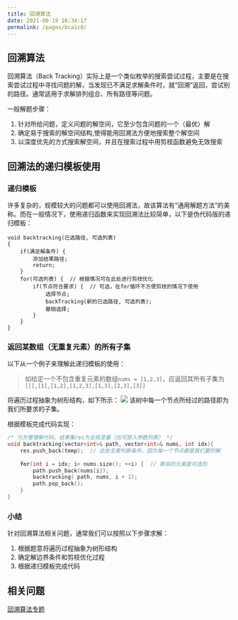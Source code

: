 ```yaml
---
title: 回溯算法
date: 2021-06-19 16:34:17
permalink: /pages/bca1c0/
---
```


## 回溯算法
回溯算法（Back Tracking）实际上是一个类似枚举的搜索尝试过程，主要是在搜索尝试过程中寻找问题的解，当发现已不满足求解条件时，就“回溯”返回，尝试别的路径。通常适用于求解排列组合、所有路径等问题。

一般解题步骤：
1. 针对所给问题，定义问题的解空间，它至少包含问题的一个（最优）解
2. 确定易于搜索的解空间结构,使得能用回溯法方便地搜索整个解空间
3. 以深度优先的方式搜索解空间，并且在搜索过程中用剪枝函数避免无效搜索

## 回溯法的递归模板使用
### 递归模板
许多复杂的，规模较大的问题都可以使用回溯法，故该算法有“通用解题方法”的美称。而在一般情况下，使用递归函数来实现回溯法比较简单，以下是伪代码版的递归模板：
```
void backtracking(已选路径, 可选列表)
{
    if(满足解条件) {
        添加结果路径;
        return;
    }
    for(可选列表) {  // 根据情况可在此处进行剪枝优化
        if(节点符合要求) {  // 可选，在for循环不方便剪枝的情况下使用
            选择节点;
            backTracking(新的已选路径, 可选列表);
            撤销选择;
        }
    }
}
```
### 返回某数组（无重复元素）的所有子集
以下从一个例子来理解此递归模板的使用：
>如给定一个不包含重复元素的数组`nums = [1,2,3]`，应返回其所有子集为`[[],[1],[1,2],[1,2,3],[1,3],[2,3],[3]]`

将遍历过程抽象为树形结构，如下所示：
![](https://gitee.com/einsier/pics-bed/raw/master/pics/2021‎0‎6‎‎20‎‏‎145142.jpg)
该树中每一个节点所经过的路径即为我们所要求的子集。

根据模板完成代码实现：
```cpp
/* 为方便理解代码，结果集res为全局变量（也可放入参数列表） */
void backtracking(vector<int>& path, vector<int>& nums, int idx){
    res.push_back(temp);  // 此处无需判断条件，因为每一个节点都是我们要的解
    
    for(int i = idx; i< nums.size(); ++i) {  // 剩余的元素是可选的
        path.push_back(nums[i]);
        backtracking( path, nums, i + 1);
        path.pop_back();
    }
}
```

### 小结
针对回溯算法相关问题，通常我们可以按照以下步骤求解：
1. 根据题意将遍历过程抽象为树形结构
2. 确定解边界条件和剪枝优化过程
3. 根据递归模板完成代码

## 相关问题
[回溯算法专题](/pages/fde77d/)